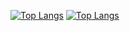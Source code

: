[![Top Langs](https://github-readme-stats.vercel.app/api/top-langs/?username=anteroul&layout=compact&theme=merko&langs_count=10&hide=shaderlab,hlsl,glsl,wgsl,html,css)](https://github.com/anuraghazra/github-readme-stats#gh-dark-mode-only)
[![Top Langs](https://github-readme-stats.vercel.app/api/top-langs/?username=anteroul&layout=compact&theme=default&langs_count=10&hide=shaderlab,hlsl,glsl,wgsl,html,css)](https://github.com/anuraghazra/github-readme-stats#gh-light-mode-only)
